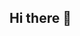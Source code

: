 ## Hi there 👋

<!--
**Harrykirori/Harrykirori** is a ✨ _special_ ✨ repository because its `README.md` (thhttps://github.com/Harrykirori/Harrykirori.gitis file) appears on your GitHub profile.

Here are some ideas to get you started:

- 🔭 I’m currently working on web development..
- 🌱 I’m currently learning .HTMl,Css & JavaScript.
- 👯 I’m looking to collaborate on .App development.
- 🤔 I’m looking for help with .Css javascript & python
- 💬 Ask me about ...
- 📫 How to reach me: harrymungai197@gmail.com...
- 😄 Pronouns: ...
- ⚡ Fun fact: travelling enthusiast
-->
